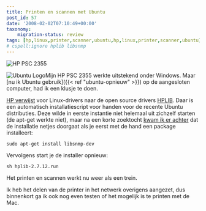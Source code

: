 ```yaml
---
title: Printen en scannen met Ubuntu
post_id: 57
date: '2008-02-02T07:10:49+00:00'
taxonomy:
    migration-status: review
tags: [hp,linux,printer,scanner,ubuntu,hp,linux,printer,scanner,ubuntu]
# cspell:ignore hplib libsnmp
---
```

![HP PSC 2355](/images/2008/02/hp-psc2355.jpg)

![Ubuntu Logo](/images/2008/02/ubuntu.thumbnail.png)Mijn HP PSC 2355 werkte uitstekend onder Windows. Maar [nu ik Ubuntu gebruik]({{< ref "ubuntu-opnieuw" >}}) op de aangesloten computer, had ik een klusje te doen.

[HP verwijst](http://h10025.www1.hp.com/ewfrf/wc/softwareCategory?lc=nl&cc=nl&dlc=nl&product=422000) voor Linux-drivers naar de open source drivers [HPLIB](http://hplip.sourceforge.net/). Daar is een automatisch installatiescript voor handen voor de recente Ubuntu distributies. Deze wilde in eerste instantie niet helemaal uit zichzelf starten (de apt-get werkte niet), maar na een korte zoektocht [kwam ik er achter](https://answers.launchpad.net/hplip/+question/21824) dat de installatie netjes doorgaat als je eerst met de hand een package installeert:

`sudo apt-get install libsnmp-dev`

Vervolgens start je de installer opnieuw:

`sh hplib-2.7.12.run`

Het printen en scannen werkt nu weer als een trein.

Ik heb het delen van de printer in het netwerk overigens aangezet, dus binnenkort ga ik ook nog even testen of het mogelijk is te printen met de Mac.
